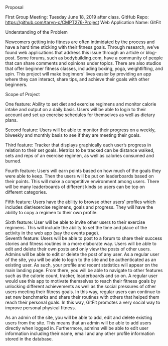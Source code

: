 Proposal

FIrst Group Meeting: Tuesday June 18, 2019 after class. 
GitHub Repo: https://github.com/taryn-c/CMPT276-Project
Web Application Name: GitFit

Understanding of the Problem

Newcomers getting into fitness are often intimidated by the process and have a hard time sticking with their fitness goals. Through research, we’ve found web applications that address this issue through an article or blog-post. Some forums, such as bodybuilding.com, have a community of people that can share comments and opinions under topics. There are also studios that offer beginner fitness classes, including boxing, yoga, weightlifting, and spin. This project will make beginners’ lives easier by providing an app where they can interact, share tips, and achieve their goals with other beginners. 

Scope of Project

One feature: Ability to set diet and exercise regimens and monitor calorie intake and output on a daily basis. Users will be able to login to their account and set up exercise schedules for themselves as well as dietary plans. 

Second feature: Users will be able to monitor their progress on a weekly, biweekly and monthly basis to see if they are meeting their goals. 

Third feature: Tracker that displays graphically each user’s progress in relation to their set goals. Metrics to be tracked can be distance walked, sets and reps of an exercise regimen, as well as calories consumed and burned.

Fourth feature: Users will earn points based on how much of the goals they were able to keep. Then the users will be put on leaderboards based on their points. This will make a competitive environment among users. There will be many leaderboards of different kinds so users can be top on different categories.

Fifth feature: Users have the ability to browse other users’ profiles which includes diet/exercise regimens, goals and progress. They will have the ability to copy a regimen to their own profile.

Sixth feature: User will be able to invite other users to their exercise regimens. This will include the ability to set the time and place of the activity in the web app (say the events page).  
Seventh feature: Users will be able to post to a forum to share their success stories and fitness routines in a more elaborate way. Users will be able to edit and delete their own posts and only view the posts of other users. Admins will be able to edit or delete the post of any user. 
As a regular user of the site, you will be able to login to the site and be authenticated as an existing user. As such, your profile and recent statistics will appear on the main landing page. From there, you will be able to navigate to other features such as the calorie count, tracker, leaderboards and so on. A regular user would use this app to motivate themselves to reach their fitness goals by unlocking different achievements as well as the social pressures of other users meeting their fitness goals. In this way, regular users can continue to set new benchmarks and share their routines with others that helped them reach their personal goals. In this way, GitFit promotes a very social way to improve personal physical fitness.

As an admin of the site, you will be able to add, edit and delete existing users from the site. This means that an admin will be able to add users directly when logged in. Furthermore, admins will be able to edit user information including their name, email and any other profile information stored in the database.

